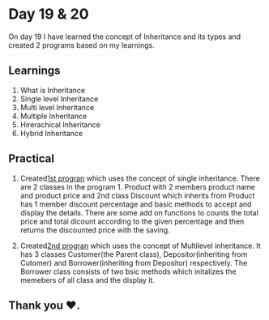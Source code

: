 # Day 19 & 20

On day 19 I have learned the concept of Inheritance and its types and created 2 programs based on my learnings.

## Learnings

1. What is Inheritance
1. Single level Inheritance
1. Multi level Inheritance
1. Multiple Inheritance
1. Hirerachical Inheritance
1. Hybrid Inheritance

## Practical

1. Created[1st progran](https://github.com/imganpat/30DaysOfCpp/blob/main/Day%2019%20%26%2020%20-%20Inheritance/01_single.cpp) which uses the concept of single inheritance. There are 2 classes in the program 1. Product with 2 members product name and product price and 2nd class Discount which inherits from Product has 1 member discount percentage and basic methods to accept and display the details. There are some add on functions to counts the total price and total dicount according to the given percentage and then returns the discounted price with the saving.

1. Created[2nd progran](https://github.com/imganpat/30DaysOfCpp/blob/main/Day%2018%20-%20Constructor%20%26%20Deconstructor/02_paramerterised.cpp) which uses the concept of Multilevel inheritance. It has 3 classes Customer(the Parent class), Depositor(inheriting from Cutomer) and Borrower(inheriting from Depositor) respectively. The Borrower class consists of two bsic methods which initalizes the memebers of all class and the display it.

## Thank you ❤️.
